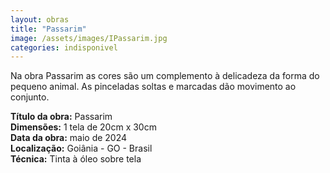 ```yaml
---
layout: obras
title: "Passarim"
image: /assets/images/IPassarim.jpg
categories: indisponivel
---
```


Na obra Passarim as cores são um complemento à delicadeza da forma do pequeno animal. As pinceladas soltas e marcadas dão movimento ao conjunto.

**Título da obra:** Passarim  
**Dimensões:** 1 tela de 20cm x 30cm  
**Data da obra:** maio de 2024  
**Localização:** Goiânia - GO - Brasil  
**Técnica:** Tinta à óleo sobre tela  
